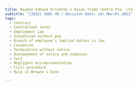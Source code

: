 ```yaml
---
title: Raymon Edmund Krishnan v Asian Trade Centre Pte. Ltd.
subtitle: "[2022] SGDC 49 / Decision Date: 14\_March\_2022"
tags:
  - Contract
  - Contractual terms
  - Employment Law
  - Suspension without pay
  - Breach of employee’s implied duties in law
  - Causation
  - Termination without notice
  - Overpayment of salary and expenses
  - Tort
  - Negligent misrepresentation
  - Civil procedure
  - Rule in Browne v Dunn

---
```

